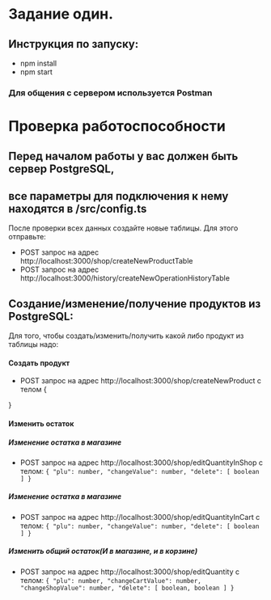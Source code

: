 # Задание один.
## Инструкция по запуску:
- npm install
- npm start
### Для общения с сервером используется Postman

# Проверка работоспособности
## Перед началом работы у вас должен быть сервер PostgreSQL,
## все параметры для подключения к нему находятся в /src/config.ts

После проверки всех данных создайте новые таблицы.
Для этого отправьте:
- POST запрос на адрес http://localhost:3000/shop/createNewProductTable
- POST запрос на адрес http://localhost:3000/history/createNewOperationHistoryTable

## Создание/изменение/получение продуктов из PostgreSQL:
Для того, чтобы создать/изменить/получить какой либо продукт из таблицы надо:
#### Создать продукт
- POST запрос на адрес http://localhost:3000/shop/createNewProduct с телом {

}
#### Изменить остаток
##### Изменение остатка в магазине
- POST запрос на адрес http://localhost:3000/shop/editQuantityInShop с телом: `{
    "plu": number,
    "changeValue": number,
    "delete": [
        boolean
    ]
}`
##### Изменение остатка в магазине
- POST запрос на адрес http://localhost:3000/shop/editQuantityInCart с телом: `{
    "plu": number,
    "changeValue": number,
    "delete": [
        boolean
    ]
}`

##### Изменить общий остаток(И в магазине, и в корзине)
- POST запрос на адрес http://localhost:3000/shop/editQuantity с телом: `{
    "plu": number,
    "changeCartValue": number,
    "changeShopValue": number,
    "delete": [
        boolean, boolean
    ]
}`
